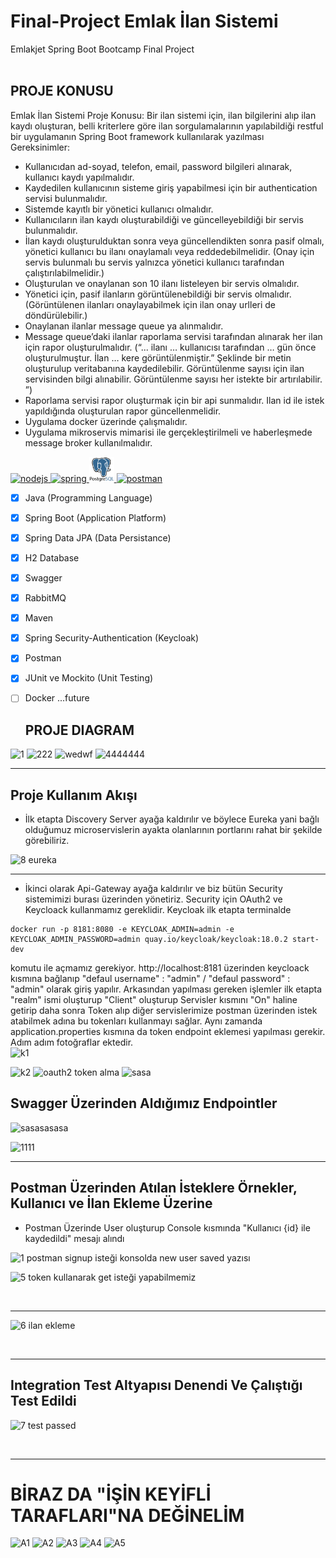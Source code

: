 # Final-Project Emlak İlan Sistemi
Emlakjet Spring Boot Bootcamp Final Project <br><br>


 ## PROJE KONUSU
 
 Emlak İlan Sistemi
Proje Konusu:
Bir ilan sistemi için, ilan bilgilerini alıp ilan kaydı oluşturan, belli kriterlere göre ilan sorgulamalarının
yapılabildiği restful bir uygulamanın Spring Boot framework kullanılarak yazılması 
Gereksinimler:

- Kullanıcıdan ad-soyad, telefon, email, password bilgileri alınarak, kullanıcı kaydı
yapılmalıdır.
- Kaydedilen kullanıcının sisteme giriş yapabilmesi için bir authentication servisi
bulunmalıdır.
- Sistemde kayıtlı bir yönetici kullanıcı olmalıdır.
- Kullanıcıların ilan kaydı oluşturabildiği ve güncelleyebildiği bir servis bulunmalıdır.
- İlan kaydı oluşturulduktan sonra veya güncellendikten sonra pasif olmalı, yönetici
kullanıcı bu ilanı onaylamalı veya reddedebilmelidir. (Onay için servis bulunmalı bu
servis yalnızca yönetici kullanıcı tarafından çalıştırılabilmelidir.)
- Oluşturulan ve onaylanan son 10 ilanı listeleyen bir servis olmalıdır.
- Yönetici için, pasif ilanların görüntülenebildiği bir servis olmalıdır. (Görüntülenen
ilanları onaylayabilmek için ilan onay urlleri de döndürülebilir.)
- Onaylanan ilanlar message queue ya alınmalıdır.
- Message queue’daki ilanlar raporlama servisi tarafından alınarak her ilan için rapor
oluşturulmalıdır. (“... ilanı … kullanıcısı tarafından … gün önce oluşturulmuştur. İlan
… kere görüntülenmiştir.” Şeklinde bir metin oluşturulup veritabanına kaydedilebilir.
Görüntülenme sayısı için ilan servisinden bilgi alınabilir. Görüntülenme sayısı her
istekte bir artırılabilir. ”)
- Raporlama servisi rapor oluşturmak için bir api sunmalıdır. Ilan id ile istek
yapıldığında oluşturulan rapor güncellenmelidir.
- Uygulama docker üzerinde çalışmalıdır.
- Uygulama mikroservis mimarisi ile gerçekleştirilmeli ve haberleşmede message broker
kullanılmalıdır. <br>


 <a href="https://dev.java/" rel="nofollow"> <img src="https://camo.githubusercontent.com/4516a1dca56d6cc15e4102e39acf0c139cc69f220d05b9136af0dfece96a3dfd/68747470733a2f2f75706c6f61642e77696b696d656469612e6f72672f77696b6970656469612f74722f322f32652f4a6176615f4c6f676f2e737667" alt="nodejs" width="40" height="40" data-canonical-src="https://upload.wikimedia.org/wikipedia/tr/2/2e/Java_Logo.svg" style="max-width: 100%;"> </a> <a href="https://spring.io/" rel="nofollow"> <img src="https://camo.githubusercontent.com/4545b55c7771bbd175235c80b518dcbbf2f6ee0b984a51ad9363cba8cb70e67c/68747470733a2f2f7777772e766563746f726c6f676f2e7a6f6e652f6c6f676f732f737072696e67696f2f737072696e67696f2d69636f6e2e737667" alt="spring" width="40" height="40" data-canonical-src="https://www.vectorlogo.zone/logos/springio/springio-icon.svg" style="max-width: 100%;"> </a> <a href="https://www.postgresql.org" rel="nofollow"> <img src="https://raw.githubusercontent.com/devicons/devicon/master/icons/postgresql/postgresql-original-wordmark.svg" alt="postgresql" width="40" height="40" style="max-width: 100%;"> </a> <a href="https://postman.com" rel="nofollow"> <img src="https://camo.githubusercontent.com/93b32389bf746009ca2370de7fe06c3b5146f4c99d99df65994f9ced0ba41685/68747470733a2f2f7777772e766563746f726c6f676f2e7a6f6e652f6c6f676f732f676574706f73746d616e2f676574706f73746d616e2d69636f6e2e737667" alt="postman" width="40" height="40" data-canonical-src="https://www.vectorlogo.zone/logos/getpostman/getpostman-icon.svg" style="max-width: 100%;"> </a>
 
- [x] Java (Programming Language)
- [x] Spring Boot (Application Platform)
- [x] Spring Data JPA (Data Persistance)
- [x] H2 Database
- [x] Swagger
- [x] RabbitMQ
- [x] Maven
- [x] Spring Security-Authentication (Keycloak)
- [x] Postman
- [x] JUnit ve Mockito (Unit Testing)   
- [ ] Docker ...future

 
  ## PROJE DIAGRAM

 
 ![1](https://user-images.githubusercontent.com/96151920/179437421-333c13ee-64fb-4360-9a15-262254cfc81a.JPG)
 ![222](https://user-images.githubusercontent.com/96151920/179439034-13246b18-0fab-43ef-90dc-4c8b8f920db6.JPG)
![wedwf](https://user-images.githubusercontent.com/96151920/179439066-3ebeb2d6-decf-47d3-a8f6-9c7aac879d67.JPG)
![4444444](https://user-images.githubusercontent.com/96151920/179439143-14d572b6-e349-421b-b9c4-a2676c23bcd7.JPG)

<hr>
 
 ## Proje Kullanım Akışı
 * İlk etapta Discovery Server ayağa kaldırılır ve böylece Eureka yani bağlı olduğumuz microservislerin ayakta olanlarının portlarını rahat bir şekilde görebiliriz.
 
 
 ![8 eureka](https://user-images.githubusercontent.com/96151920/179439843-07eea857-1c5a-44fe-8846-4dda2d9aa125.JPG)

 <hr>
 
 * İkinci olarak Api-Gateway ayağa kaldırılır ve biz bütün Security sistemimizi burası üzerinden yönetiriz. Security için OAuth2 ve Keycloack kullanmamız gereklidir. Keycloak ilk etapta terminalde 
 ```
 docker run -p 8181:8080 -e KEYCLOAK_ADMIN=admin -e KEYCLOAK_ADMIN_PASSWORD=admin quay.io/keycloak/keycloak:18.0.2 start-dev
 ```
 komutu ile açmamız gerekiyor. http://localhost:8181 üzerinden keycloack kısmına bağlanıp "defaul username" : "admin" / "defaul password" : "admin" olarak giriş yapılır. Arkasından yapılması gereken işlemler ilk etapta "realm" ismi oluşturup "Client" oluşturup Servisler kısmını "On" haline getirip daha sonra Token alıp diğer servislerimize postman üzerinden istek atabilmek adına bu tokenları kullanmayı sağlar. Aynı zamanda application.properties kısmına da token endpoint eklemesi yapılması gerekir. Adım adım fotoğraflar ektedir. <br>
 ![k1](https://user-images.githubusercontent.com/96151920/179440484-5942970f-ca44-49eb-88fa-5fbb99ad643e.JPG)

 ![k2](https://user-images.githubusercontent.com/96151920/179440498-c0975d92-1a5a-4f4a-9624-598e267f6715.JPG)
![oauth2 token alma](https://user-images.githubusercontent.com/96151920/179440604-1813eb68-aabb-4b91-a12b-cfe23ec9ea47.JPG)
![sasa](https://user-images.githubusercontent.com/96151920/179440632-7d5752ca-ef03-47de-a253-512920cf7841.JPG)


## Swagger Üzerinden Aldığımız Endpointler 

![sasasasasa](https://user-images.githubusercontent.com/96151920/179439630-acee63d0-e97f-45ae-b299-b059c30604bc.JPG)


![1111](https://user-images.githubusercontent.com/96151920/179439639-d9489e34-77cd-4117-a6f7-c8dccc623c90.JPG)



<hr>

## Postman Üzerinden Atılan İsteklere Örnekler, Kullanıcı ve İlan Ekleme Üzerine 

* Postman Üzerinde User oluşturup Console kısmında "Kullanıcı {id} ile kaydedildi" mesajı alındı

![1 postman signup isteği konsolda new user saved yazısı](https://user-images.githubusercontent.com/96151920/179439363-29a00977-ae84-4d4a-ba9c-93ec534523db.JPG)


![5 token kullanarak get isteği yapabilmemiz](https://user-images.githubusercontent.com/96151920/179439457-0360371c-d8e2-43fd-8787-69094deafa80.JPG)

<br><hr>


![6 ilan ekleme](https://user-images.githubusercontent.com/96151920/179439524-1fe89941-1cff-4706-bed8-7e2fccf8afae.JPG)

<br><hr>

## Integration Test Altyapısı Denendi Ve Çalıştığı Test Edildi
![7 test passed](https://user-images.githubusercontent.com/96151920/181358696-a2ebdec2-fc4f-487b-9ebd-16944f028009.JPG)


<br><hr>

# BİRAZ DA "İŞİN KEYİFLİ TARAFLARI"NA DEĞİNELİM 


![A1](https://user-images.githubusercontent.com/96151920/179442406-8b28c5ca-7714-4044-afe9-0a0dfcd8c447.JPG)
![A2](https://user-images.githubusercontent.com/96151920/179442460-8a4f9a3b-8263-4790-bd8d-0205e554af21.JPG)
![A3](https://user-images.githubusercontent.com/96151920/179442482-0b88cb46-5c42-4f5f-89e4-a3590c0ad09f.JPG)
![A4](https://user-images.githubusercontent.com/96151920/179442528-3b4505ac-1d49-414f-9004-67870e738950.JPG)
![A5](https://user-images.githubusercontent.com/96151920/179442548-0447e59b-f54a-41b2-818b-379129a5da9d.JPG)

